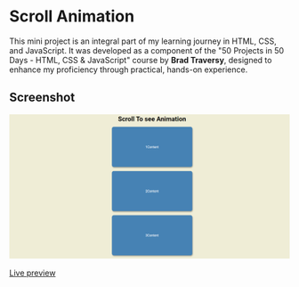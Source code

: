 # Scroll Animation

This mini project is an integral part of my learning journey in HTML, CSS, and JavaScript. It was developed as a component of the "50 Projects in 50 Days - HTML, CSS & JavaScript" course by **Brad Traversy**, designed to enhance my proficiency through practical, hands-on experience.

## Screenshot

![Scroll Animation](img/scroll_animation.png)

[Live preview](https://milanilic-w28.github.io/scroll-animation/)
